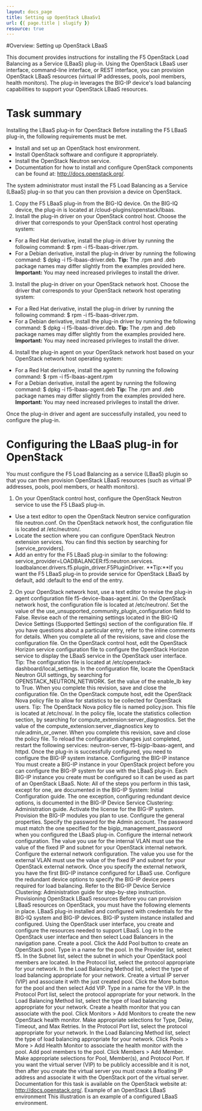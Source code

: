 ```yaml
---
layout: docs_page
title: Setting up OpenStack LBaaSv1
url: {{ page.title | slugify }}
resource: true
---
```


#Overview: Setting up OpenStack LBaaS

This document provides instructions for installing the F5 OpenStack Load Balancing as a Service (LBaaS) plug-in. Using the OpenStack LBaaS user interface, command-line interface, or REST interface, you can provision OpenStack LBaaS resources (virtual IP addresses, pools, pool members, health monitors). The plug-in leverages the BIG-IP device's load balancing capabilities to support your OpenStack LBaaS resources.

# Task summary
Installing the LBaaS plug-in for OpenStack
Before installing the F5 LBaaS plug-in, the following requirements must be met.

- Install and set up an OpenStack host environment.
- Install OpenStack software and configure it appropriately.
- Install the OpenStack Neutron service.
- Documentation for how to install and configure OpenStack components can be found at: http://docs.openstack.org/.

The system administrator must install the F5 Load Balancing as a Service (LBaaS) plug-in so that you can then provision a device on OpenStack.

1. Copy the F5 LBaaS plug-in from the BIG-IQ device. On the BIG-IQ device, the plug-in is located at /cloud-plugins/openstack/lbaas.
2. Install the plug-in driver on your OpenStack control host. Choose the driver that corresponds to your OpenStack control host operating system:
  
  - For a Red Hat derivative, install the plug-in driver by running the following command: $ rpm -i f5-lbaas-driver.rpm.
  - For a Debian derivative, install the plug-in driver by running the following command: $ dpkg -i f5-lbaas-driver.deb.
  **Tip:** The .rpm and .deb package names may differ slightly from the examples provided here.
  **Important:** You may need increased privileges to install the driver.

3. Install the plug-in driver on your OpenStack network host. Choose the driver that corresponds to your OpenStack network host operating system:
 
  - For a Red Hat derivative, install the plug-in driver by running the following command: $ rpm -i f5-lbaas-driver.rpm.
  - For a Debian derivative, install the plug-in driver by running the following command: $ dpkg -i f5-lbaas-driver.deb.
  **Tip:** The .rpm and .deb package names may differ slightly from the examples provided here.
  **Important:** You may need increased privileges to install the driver.

4. Install the plug-in agent on your OpenStack network host based on your OpenStack network host operating system:
  
  - For a Red Hat derivative, install the agent by running the following command: $ rpm -i f5-lbaas-agent.rpm
  - For a Debian derivative, install the agent by running the following command: $ dpkg -i f5-lbaas-agent.deb
  **Tip:** The .rpm and .deb package names may differ slightly from the examples provided here.
  **Important:** You may need increased privileges to install the driver.

Once the plug-in driver and agent are successfully installed, you need to configure the plug-in.

# Configuring the LBaaS plug-in for OpenStack
You must configure the F5 Load Balancing as a service (LBaaS) plugin so that you can then provision OpenStack LBaaS resources (such as virtual IP addresses, pools, pool members, or health monitors).

1. On your OpenStack control host, configure the OpenStack Neutron service to use the F5 LBaaS plug-in.

  - Use a text editor to open the OpenStack Neutron service configuration file neutron.conf. On the OpenStack network host, the configuration file is located at /etc/neutron/.
  - Locate the section where you can configure OpenStack Neutron extension services. You can find this section by searching for [service_providers].
  - Add an entry for the F5 LBaaS plug-in similar to the following: service_provider=LOADBALANCER:f5:neutron.services. loadbalancer.drivers.f5.plugin_driver.F5PluginDriver. 
  **Tip:**If you want the F5 LBaaS plug-in to provide service for OpenStack LBaaS by default, add :default to the end of the entry.

2. On your OpenStack network host, use a text editor to revise the plug-in agent configuration file f5-device-lbaas-agent.ini. On the OpenStack network host, the configuration file is located at /etc/neutron/.
Set the value of the use_unsupported_community_plugin_configuration field to False.
Revise each of the remaining settings located in the BIG-IQ Device Settings (Supported Settings) section of the configuration file. If you have questions about a particular entry, refer to the inline comments for details.
When you complete all of the revisions, save and close the configuration file.
On the OpenStack control host, edit the OpenStack Horizon service configuration file to configure the OpenStack Horizon service to display the LBaaS service in the OpenStack user interface.
Tip: The configuration file is located at /etc/openstack-dashboard/local_settings.
In the configuration file, locate the OpenStack Neutron GUI settings, by searching for OPENSTACK_NEUTRON_NETWORK.
Set the value of the enable_lb key to True.
When you complete this revision, save and close the configuration file.
On the OpenStack compute host, edit the OpenStack Nova policy file to allow for statistics to be collected for OpenStack users.
Tip: The OpenStack Nova policy file is named policy.json. This file is located at /etc/nova/.
In the policy file, locate the statistics collection section, by searching for compute_extension:server_diagnostics.
Set the value of the compute_extension:server_diagnostics key to rule:admin_or_owner.
When you complete this revision, save and close the policy file.
To reload the configuration changes just completed, restart the following services: neutron-server, f5-bigip-lbaas-agent, and httpd.
Once the plug-in is successfully configured, you need to configure the BIG-IP system instance.
Configuring the BIG-IP instance
You must create a BIG-IP instance in your OpenStack project before you can configure the BIG-IP system for use with the LBaaS plug-in.
Each BIG-IP instance you create must be configured so it can be used as part of an OpenStack LBaaS.
Note: All of the steps you perform in this task, except for one, are documented in the BIG-IP System: Initial Configuration guide. The one exception, configuring redundant device options, is documented in the BIG-IP Device Service Clustering: Administration guide.
Activate the license for the BIG-IP system.
Provision the BIG-IP modules you plan to use.
Configure the general properties.
Specify the password for the Admin account. The password must match the one specified for the bigip_management_password when you configured the LBaaS plug-in.
Configure the internal network configuration. The value you use for the internal VLAN must use the value of the fixed IP and subnet for your OpenStack internal network.
Configure the external network configuration. The value you use for the external VLAN must use the value of the fixed IP and subnet for your OpenStack external network. Once you specify the external network, you have the first BIG-IP instance configured for LBaaS use.
Configure the redundant device options to specify the BIG-IP device peers required for load balancing. Refer to the BIG-IP Device Service Clustering: Administration guide for step-by-step instruction.
Provisioning OpenStack LBaaS resources
Before you can provision LBaaS resources on OpenStack, you must have the following elements in place.
LBaaS plug-in installed and configured with credentials for the BIG-IQ system and BIG-IP devices.
BIG-IP system instance installed and configured.
Using the OpenStack user interface, you create and configure the resources needed to support LBaaS.
Log in to the OpenStack user interface and then select Load Balancers in the navigation pane.
Create a pool.
Click the Add Pool button to create an OpenStack pool.
Type in a name for the pool.
In the Provider list, select f5.
In the Subnet list, select the subnet in which your OpenStack pool members are located.
In the Protocol list, select the protocol appropriate for your network.
In the Load Balancing Method list, select the type of load balancing appropriate for your network.
Create a virtual IP server (VIP) and associate it with the just created pool.
Click the More button for the pool and then select Add VIP.
Type in a name for the VIP.
In the Protocol Port list, select the protocol appropriate for your network.
In the Load Balancing Method list, select the type of load balancing appropriate for your network.
Create a health monitor that you can associate with the pool.
Click Monitors > Add Monitors to create the new OpenStack health monitor.
Make appropriate selections for Type, Delay, Timeout, and Max Retries.
In the Protocol Port list, select the protocol appropriate for your network.
In the Load Balancing Method list, select the type of load balancing appropriate for your network.
Click Pools > More > Add Health Monitor to associate the health monitor with the pool.
Add pool members to the pool.
Click Members > Add Member.
Make appropriate selections for Pool, Member(s), and Protocol Port.
If you want the virtual server (VIP) to be publicly accessible and it is not, then after you create the virtual server you must create a floating IP address and associate it with the OpenStack port of the virtual server. Documentation for this task is available on the OpenStack website at: http://docs.openstack.org/.
Example of an OpenStack LBaaS environment
This illustration is an example of a configured LBaaS environment.